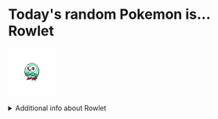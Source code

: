 # Today's random Pokemon is... Rowlet

![Rowlet shiny sprite](https://raw.githubusercontent.com/PokeAPI/sprites/master/sprites/pokemon/shiny/722.png)

<details>
<summary>Additional info about Rowlet</summary>

| srpite type | image |
|------|------|
| back_default | ![Rowlet back_default sprite](https://raw.githubusercontent.com/PokeAPI/sprites/master/sprites/pokemon/back/722.png) |
| back_shiny | ![Rowlet back_shiny sprite](https://raw.githubusercontent.com/PokeAPI/sprites/master/sprites/pokemon/back/shiny/722.png) |
| front_default | ![Rowlet front_default sprite](https://raw.githubusercontent.com/PokeAPI/sprites/master/sprites/pokemon/722.png) | </details>